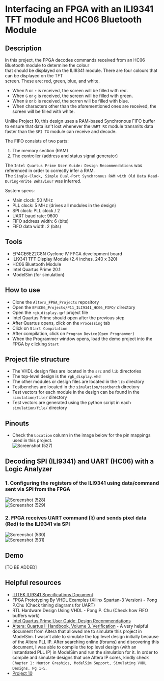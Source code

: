 # Interfacing an FPGA with an ILI9341 TFT module and HC06 Bluetooth Module        
## Description  
In this project, the FPGA decodes commands received from an HC06 Bluetooth module to determine the colour  
that should be displayed on the ILI9341 module. There are four colours that can be displayed on the TFT  
screen. These are: red, green, blue, and white.   
- When ``R`` or ``r`` is received, the screen will be filled with red.    
- When ``G`` or ``g`` is received, the screen will be filled with green.   
- When ``B`` or ``b`` is received, the scrren will be filled with blue.   
- When characters other than the aforementioned ones are received, the screen will be filled with white.   

Unlike Project 10, this design uses a RAM-based Synchronous FIFO buffer to ensure that data isn't lost whenever the ``UART RX`` module transmits data faster than the ``SPI TX`` module can receive and decode.
  
The FIFO consists of two parts:  
1. The memory section (RAM)   
2. The controller (address and status signal generator)  

The ``Intel Quartus Prime User Guide: Design Recommendations`` was referenced in order to correctly infer a RAM.   
The ``Single-Clock, Simple Dual-Port Synchronous RAM with Old Data Read-During-Write Behaviour`` was inferred.    

System specs:     
- Main clock: 50 MHz       
- PLL clock: 5 MHz (drives all modules in the design)  
- SPI clock: PLL clock / 2        
- UART baud rate: 9600  
- FIFO address width: 6 (bits)  
- FIFO data width: 2 (bits)      

## Tools  
- EP4CE6E22C8N Cyclone IV FPGA development board
- ILI9341 TFT Display Module (2.4 inches, 240 x 320)    
- HC06 Bluetooth Module     
- Intel Quartus Prime 20.1
- ModelSim (for simulation)  

## How to use   
- Clone the ``Altera_FPGA_Projects`` repository   
- Open the ``EP4CE6_Projects/P11_ILI9341_HC06_FIFO/`` directory  
- Open the ``rgb_display.qpf`` project file   
- Intel Quartus Prime should open after the previous step   
- After Quartus opens, click on the ``Processing`` tab  
- Click on ``Start Compilation``  
- After compilation, click on ``Program Device(Open Programmer)``  
- When the Programmer window opens, load the demo project into the FPGA by clicking ``Start`` 

## Project file structure     
- The VHDL design files are located in the ``src`` and ``lib`` directories  
- The top-level design is the ``rgb_display.vhd``  
- The other modules or design files are located in the ``lib`` directory
- Testbenches are located in the ``simulation/testbench`` directory
- Test vectors for each module in the design can be found in the ``simulation/file/`` directory
- Test vectors are generated using the python script in each ``simulation/file/`` directory  

## Pinouts  
- Check the ``Location`` column in the image below for the pin mappings used in this project.      
![Screenshot (527)](https://github.com/MUDAL/Altera_FPGA_Projects/assets/46250887/14a0cb04-4df8-407e-a317-71a74a7a0157)  

## Decoding SPI (ILI9341) and UART (HC06) with a Logic Analyzer        
### 1. Configuring the registers of the ILI9341 using data/command sent via SPI from the FPGA     
![Screenshot (528)](https://github.com/MUDAL/Altera_FPGA_Projects/assets/46250887/7dd359b2-165c-475a-abd1-dd0fb038b282)  
![Screenshot (529)](https://github.com/MUDAL/Altera_FPGA_Projects/assets/46250887/aa73fe3b-c8a1-4cfe-a5c4-5379f2561e1f)  

### 2. FPGA receives UART command (``R``) and sends pixel data (Red) to the ILI9341 via SPI   
![Screenshot (530)](https://github.com/MUDAL/Altera_FPGA_Projects/assets/46250887/9d5f9ccf-91c2-427a-9c4a-73b2e9d2ca31)  
![Screenshot (531)](https://github.com/MUDAL/Altera_FPGA_Projects/assets/46250887/2ebbc1a2-6c3f-42cb-a08e-cec818bfb2ee)  

## Demo         
[TO BE ADDED]    

## Helpful resources   
- [ILITEK ILI9341 Specifications Document](https://drive.google.com/file/d/1omF5Pk9mfnfzifMGQ6iuK6_T9_BTqp32/view?usp=sharing)
- FPGA Prototyping By VHDL Examples (Xilinx Spartan-3 Version) - Pong P.Chu (Check timing diagrams for UART)   
- RTL Hardware Design Using VHDL - Pong P. Chu (Check how FIFO buffers work)   
- [Intel Quartus Prime User Guide: Design Recommendations](https://drive.google.com/file/d/10ceeMwrubd7WwAiYCywm3BV2gu6W5p9I/view?usp=sharing)  
- [Altera: Quartus II Handbook, Volume 3. Verification](https://drive.google.com/file/d/1oJjXx_n8-xdQk2OVQpPyZaf3n0bG2LTP/view?usp=sharing) - A very helpful document from Altera that allowed me to simulate this project in ModelSim. I wasn't able to simulate the top level design initially because of the Altera PLL IP. After searching online (forums) and discovering this document, I was able to compile the top level design (with an instantiated PLL IP) in ModelSim and run the simulation for it. In order to compile and simulate designs that use Altera IP cores, kindly check ``Chapter 1: Mentor Graphics, ModelSim Support, Simulating VHDL Designs. Pg 1-5``.
- [Project 10](https://github.com/MUDAL/Altera_FPGA_Projects/tree/main/EP4CE6_Projects/P10_ILI9341_HC06)     

